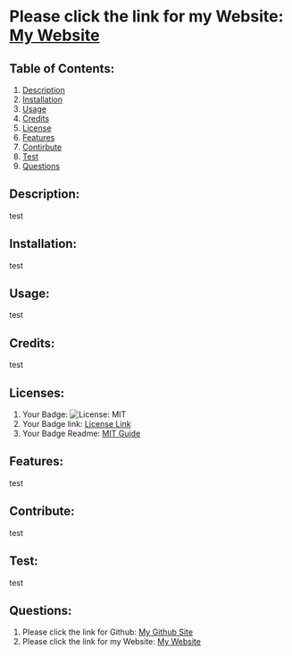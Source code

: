 # Please click the link for my Website: <a href = "${data.questions2}">My Website</a>

## Table of Contents:
  1. [Description](#description)
  2. [Installation](#installation)
  3. [Usage](#usage)
  4. [Credits](#credits)
  5. [License](#license)
  6. [Features](#features)
  7. [Contirbute](#contribute)
  8. [Test](#test)
  9. [Questions](#questions)

## Description:
test

## Installation:
test

## Usage:
test

## Credits:
test

## Licenses:
1. Your Badge: ![License: MIT](https://img.shields.io/badge/License-MIT-yellow.svg)
2. Your Badge link: <a href = "https://opensource.org/licenses/MIT">License Link</a>
3. Your Badge Readme: <a href = "https://gist.github.com/ckib16/8732561535ed766cd6b8">MIT Guide</a>

## Features:
test

## Contribute:
test

## Test:
test

## Questions:
1. Please click the link for Github: <a href = "https://github.com/test">My Github Site</a>
2. Please click the link for my Website: <a href = "test">My Website</a> 
